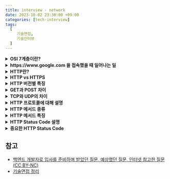 ```yaml
---
title: interview - network
date: 2023-10-02 23:30:00 +09:00
categories: [tech-interview]
tags:
  [
     기술면접,
     기술인터뷰
  ]
---
```


<details>
<summary> <b> OSI 7계층이란?  </b> </summary>
<div markdown="1">
- 네트워크에서 통신이 일어나는 과정을 단계별로 나눈 것

- **물리계층**
   - 전기적, 물리적 세부 사항을 정의하는 계층
   - 리피터, 허브
 
- **데이터링크**
   - 같은 LAN 안의 연결된 컴퓨터들끼리 MAC 주소로 통신이 가능하게 해준다.
   - 스위치

- **네트워크**
   - 데이터를 목적지까지 안전하고 가장 빠른 경로로 전달해준다.
   - IP 주소를 이용해 다른 LAN에 속한 컴퓨터로 데이터를 전송할 수 있다.
   - 라우터
 
- **전송**
   - 양 끝단의 사용자들이 신뢰성 있는 데이터를 주고 받을 수 있도록 해준다.
   - 포트번호로 데이터의 목적지를 식별할 수 있다.
   - TCP, UDP
 
- **세션**
   - 양 끝단의 응용 프로세스가 통신을 하기 위한 방벙블 제공
   - TCP/IP 세션을 생성하고 없앤다.
 
 - **표현**
   - 데이터 표현에 대한 독립성 제공화 암호화 역할을 담당

- **응용**
  - 최종 목적지로 응용 프로세스와 직접 관계하여 일반적인 응용 서비스 수행

</div>
</details>


<details>
<summary> <b> https://www.google.com 을 접속했을 때 일어나는 일  </b> </summary>
<div markdown="1">

1) 브라우저가 URL에 적힌 값을 파싱해서 HTTP Request Message를 생성하고, OS에 전송 요청을 한다. 이때, Domain으로 요청을 보낼 수 없기 때문에 DNS LookUp을 수행한다.
2) 캐싱된 DNS 기록을 확인한다
   * 브라우저 캐시 확인
   * OS 캐시 확인
   * 라우터 캐시 확인
   * ISP 캐시확인 (Internet Service Provider)
3) 모든 캐시가 존재하지 않으면 ISP가 Dns Query통해 검색
4) 브라우저는 전달받은 IP 주소로 TCP/IP 연결 (3 way handshaking)
5) TCP 연결이 완료되면 브라우저가 웹 서버에 HTTP 요청
6) 서버에서 요청을 처리하고 reponse 반환
   * 정적인 작업은 웹서버가 처리
   * 동적인 작업은 WAS가 처리
   * WAS의 작업이 끝나면 웹서버로 결과 전송
8) 브라우저가 Html content를 사용자에게 보여줌

</div>
</details>

<details>
<summary> <b> HTTP란?  </b> </summary>
<div markdown="1">
  
  * 클라이언트와 서버가 데이터를 주고받을 수 있는 프로토콜이다.
  * 비연결 지향: 클라이언트가 request를 서버에 보내고 서버가 응답을 보내면 연결을 끊는다.
  * 무상태성: 연결을 끊는 순간 클라이언트와 서버의 통신은 끝나며 상태 정보를 유지하지 않는다.

</div>
</details>


<details>
<summary> <b> HTTP vs HTTPS  </b> </summary>
<div markdown="1">

- HTTP
  * 암호화 없음: 데이터 평문 전송
  * 포트 번호: 80
  * 보안 위험 존재: 패킷 탈취시 데이터 그대로 노출

- HTTPS
  * 암호와 있음: SSL/TLS 프로토콜을 사용해 데이터 암호화
    * 공개키/대칭키를 통한 암복호와
  * 포트 번호: 443
  * Http Body 암호화 Header는 암호화 x
  * 전송 계층과 응용 계층 사이에서 암호화 진행
  * 암호화 통신방법
    1. A에서 B로 접속 요청
    2. B에서 공캐키를 A로 전달
    3. A는 자신의 대칭키를 공개키 A로 암호화하여 전달
    4. B는 개인키로 복호화하여  A의 대칭키 획득
    5. 얻어낸 대칭키를 이용하여 요청 획득

</div>
</details>


<details>
<summary> <b> HTTP 버전별 특징  </b> </summary>
<div markdown="1">

- **HTTP 0.9**
  * 요청 및 응답 헤더가 존재하지 않고 HTML 문서만 전송 가능
  * GET 메서드만 사용 가능

- **HTTP 1.0**
  - 커넥션마다 TCP 연결 시도
  - Content-Type 도입으로 HTML 이외의 문서 전송 가능
  - GET, POST, HEAD 메서드 사용 가능

- **HTTP 1.1**
  - Keep-Alive 기능을 통해 일정 시간 또는 횟수 동안 연결을 닫지않고 유지
  - 반복되는 핸드쉐이크 과정을 줄여 속도 개선
 
- **HTTP 2.0**
  - 멀티플렉싱으로 하나의 연결 안에서 여러 응답과 요청을 동시에 처리 

</div>
</details>



<details>
<summary> <b> GET과 POST 차이  </b> </summary>
<div markdown="1">

- GET
    - 요청 데이터가 `HTTP Request Message`의 Header 부분에 url 이 담겨서 전송된다.
    - 전송할 수 있는 데이터의 크기가 제한적이다.
    - 보안이 필요한 데이터에 대해서는 적절하지 않다.

- POST
    - 요청 데이터가 `HTTP Request Message`의 Body 부분에 데이터가 담겨서 전송된다.
    - 서버의 상태를 변경시키기 때문에 멱등성이 유지되지 않는다.

부수적인 차이점을 좀 더 살펴보면 GET 방식의 요청은 브라우저에서 `Caching` 할 수 있다.  
때문에 POST 방식으로 요쳥해야 할 것을 보내는 데이터가 작고 보안적인 문제가 없다는 이유로 GET 방식으로 요청한다면,  
기존에 캐싱 되었던 데이터가 응답될 가능성이 존재한다.

</div>
</details>

<details>
<summary> <b> TCP와 UDP의 차이  </b> </summary>
<div markdown="1">

- TCP(Transmission Control Protocol)
    - 신뢰성 있는 데이터 전송을 위한 연결 지향성 프로토콜
    - UDP에 비해 속도가 느리다
    - 파일 전송, 이메일 전송과 같은 신뢰성이 중요한 서비스에 사용된다.


- UDP(User Datagram Protocol)
    - 연걸 설정 및 확인 단계 없이 데이터 전송하는 비연결 지향성 프로토콜
    - 데이터 손실이나 순서 변경 가능성이 존재하며, 수신 확인 또는 재전송을 처리하지 않는다.
    - 실시간 스트리밍, 온라인 게임, DNS 등과 같은 서비스에 사용.

</div>
</details>


<details>
<summary> <b> HTTP 프로토콜에 대해 설명 </b> </summary>
<div markdown="1">

- Hypertext Transfer Protocol을 의미
- 컴퓨터 간의 데이터 전달을 위한 약속을 나타내며, 데이터를 요청하는 쪽은 클라이언트, 받는 쪽은 서버라고 지칭
- 기존에는 Hypertext를 의미하는 HTML 문서를 교환했지만, 이제는 다양한 미디어 리소스를 주고받는 형태로 발전

</div>
</details>


<details>
<summary> <b> HTTP 메서드 종류 </b> </summary>
<div markdown="1">

- GET(리소스 조회)
    - 보통 리소스를 조회할 때 사용하며, 서버에 전달하고 싶은 데이터는 query를 통해서 전달한다. 
    - 메시지 바디를 사용해서 데이터를 전달할 수는 있지만, 지원하지 않는 곳이 많아서 권장하지 않는다.
  

- POST(요청 데이터 처리, 데이터 등록에 사용)
    - 데이터 요청을 처리하고, 메시지 바디를 통해 서버로 데이터를 전달한다. 
    - 주로 신규 리소스를 등록하거나 프로세스 처리에 사용된다.


- PUT(리소스를 대체, 해당 리소스가 없으면 생성)
    -  소스가 있으면 대체하고 리소스가 없으면 생성한다. 쉽게 말해 데이터를 덮어쓴다.


- PATCH(리소스를 일부만 변경)
    - PUT과 마찬가지로 리소스를 수정하지만, 리소스를 일부분만 변경할 수 있다.


- DELETE(리소스 삭제)
    - 리소스 삭제할때 사용

</div>
</details>


<details>
<summary> <b> HTTP 메서드 특징 </b> </summary>
<div markdown="1">

- 안전(Safe Method)
  - 계속해서 메서드를 호출해도 리소스를 변경하지 않는다.
  - 주요 메서드 중에는 GET 메서드가 안전하다고 볼 수 있다.


- 멱등(Idempotent  Method)
  - 메서드를 계속 호출해도 결과가 동일함
  - GET,PUT,DELETE는 멱등하지만, POST, PATCH는 멱등하지 않다.


- 캐싱(Caching)
  - GET,HEAD,POST,PATCH 모두 캐시가 가능하다.
  - 실제로는 GET과 HEAD만 주로 캐싱이 사용된다.

</div>
</details>




<details>
<summary> <b> HTTP Status Code 설명  </b> </summary>
<div markdown="1">

- 1XX (information - 조건부 응답)
    - 클라이언트가 서버에 정보를 요청했지만 아직 처리중임을 의미


- 2XX (Successful - 성공)
    - 서버가 브라우저의 요청을 수신하고 성공적으로 처리했음을 의미    

         
- 3XX (Redirection - 리디렉션)
    - 요청된 페이지가 일시적으로 또는 영구적으로 이동되었음을 클라이언트에 알림
    - 원래 요청한 리소스를 더 이상 사용할 수 없다.


- 4XX (Client Error - 요청 오류)
    - 잘못된 요청으로 서버가 이해를 못해 요청을 수행할 수 없음을 의미


- 5XX (Server Error - 서버 오류)
    - 서버 오류로 인해 서버가 요청을 정상 처리 하지 못함을 의미

</div>
</details>

<details>
<summary> <b> 중요한 HTTP Status Code  </b> </summary>
<div markdown="1">

- 200 (OK)
    - 모든 것이 정상적으로 수행 되었음을 의미


- 301 (Moved Permanently)
    - URL이 영구적으로 다른 위치로 이동했음을 의미
    - 해당 요청 및 이후의 모든 요청은 다른 URL로 리디렉션 되어야 한다.


- 302 (Found / Moved Temporarily)
    - URL이 일시적으로 다른 위치로 이동했음을 의미


- 401 (Unauthorized)
    - 클라이언트가 인증되지 않았거나, 유효한 인증 정보가 부족하여 요청이 거부됨
    - ex) 사용자가 로그인되지 않은 경우


- 403 (Forbidden)
    - 서버가 해당 요청을 이해했지만, 권한이 없어 요청이 거부됨
    - ex) 사용자가 권한이 없는 요청을 하는 경우


- 500 (Server Error)
    - 서버가 사용자의 리소스 요청을 처리할 수 없을 때 나타난다. 
    - 서버 구성 에러로 인해 발생하는 일반적인 에러입니다


- 503 (Service Unavailable)
    - 버를 현재 사용할 수 없으며 그 결과 클라이언트의 요청을 처리할 수 없음을 나타낸다.

</div>
</details>

## 참고
- [백엔드 개발자로 입사를 준비하며 받았던 질문, 예상했던 질문, 인터넷 참고한 질문(CC BY-NC)](https://github.dev/ksundong/backend-interview-question)
- [기술면접 정리](https://github.com/JaeYeopHan/Interview_Question_for_Beginner/tree/master/Network)
